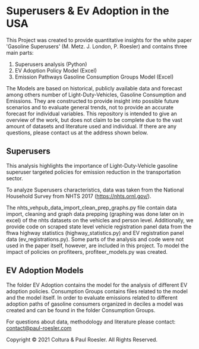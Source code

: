# Superusers & Ev Adoption in the USA
This Project was created to provide quantitative insights for the white paper 'Gasoline Superusers' (M. Metz. J. London, P. Roesler) and contains three main parts:
1) Superusers analysis (Python)
2) EV Adoption Policy Model (Excel)
3) Emission Pathways Gasoline Consumption Groups Model (Excel)

The Models are based on historical, publicly available data and forecast among others number of Light-Duty-Vehicles, Gasoline Consumption and Emissions. They are constructed to provide insight into possible future scenarios and to evaluate general trends, not to provide an accurate forecast for individual variables.
This repository is intended to give an overview of the work, but does not claim to be complete due to the vast amount of datasets and literature used and individual. If there are any questions, please contact us at the address shown below. 

## Superusers
This analysis highlights the importance of Light-Duty-Vehicle gasoline superuser targeted policies for emission reduction in the transportation sector.

To analyze Superusers characteristics, data was taken from the National Household Survey from NHTS 2017 (https://nhts.ornl.gov/).

The nhts_vehpub_data_import_clean_prep_graphs.py file contain data import, cleaning and graph data prepping (graphing was done later on in excel) of the nhts datasets on the vehicles and person level.
Additionally, we provide code on scraped state level vehicle registration panel data from the fhwa highway statistics (highway_statistics.py) and EV registration panel data (ev_registrations.py). 
Some parts of the analysis and code were not used in the paper itself, however, are included in this project.
To model the impact of policies on profiteers, profiteer_models.py was created.


## EV Adoption Models
The folder EV Adoption contains the model for the analysis of different EV adoption policies. Consumption Groups contains files related to the model and the model itself.
In order to evaluate emissions related to different adoption paths of gasoline consumers organized in deciles a model was created and can be found in the folder Consumption Groups.

For questions about data, methodology and literature please contact: contact@paul-roesler.com



Copyright © 2021 Coltura & Paul Roesler. All Rights Reserved.
